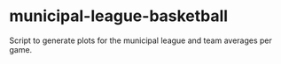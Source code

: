 # municipal-league-basketball
Script to generate plots for the municipal league and team averages per game.
